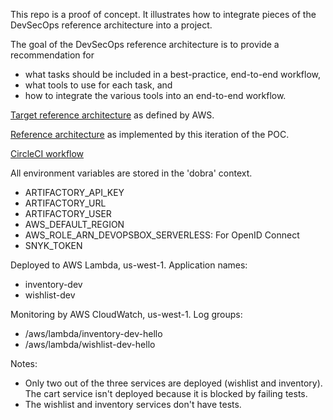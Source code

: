 This repo is a proof of concept. It illustrates how to integrate pieces of the DevSecOps reference architecture into a project.

The goal of the DevSecOps reference architecture is to provide a recommendation for
- what tasks should be included in a best-practice, end-to-end workflow,
- what tools to use for each task, and
- how to integrate the various tools into an end-to-end workflow.

[Target reference architecture](https://pipelines.devops.aws.dev/application-pipeline/index.html) as defined by AWS.

[Reference architecture](https://docs.google.com/spreadsheets/d/1mb04C_vA5HBRHi3bxQocfi0fDhczAMsHRF2CLBZD05M/edit?usp=sharing) as implemented by this iteration of the POC.

[CircleCI workflow](https://app.circleci.com/pipelines/github/olukotun-ts/devops-box/55/workflows/68675db5-8a49-4112-9863-92986dd6fe88)

All environment variables are stored in the 'dobra' context.
- ARTIFACTORY_API_KEY
- ARTIFACTORY_URL
- ARTIFACTORY_USER
- AWS_DEFAULT_REGION
- AWS_ROLE_ARN_DEVOPSBOX_SERVERLESS: For OpenID Connect
- SNYK_TOKEN

Deployed to AWS Lambda, us-west-1. Application names:
- inventory-dev
- wishlist-dev

Monitoring by AWS CloudWatch, us-west-1. Log groups:
- /aws/lambda/inventory-dev-hello
- /aws/lambda/wishlist-dev-hello

Notes:
- Only two out of the three services are deployed (wishlist and inventory). The cart service isn't deployed because it is blocked by failing tests.
- The wishlist and inventory services don't have tests.